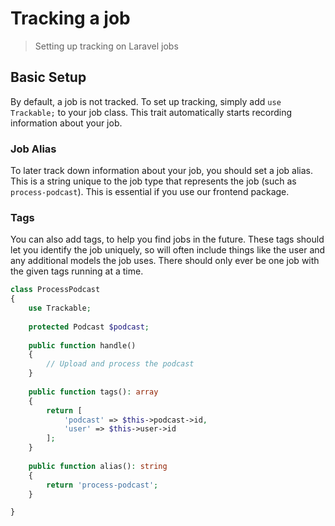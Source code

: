 # Tracking a job

> Setting up tracking on Laravel jobs

## Basic Setup

By default, a job is not tracked. To set up tracking, simply add `use Trackable;` to your job class. This trait automatically starts recording information about your job.

### Job Alias

To later track down information about your job, you should set a job alias. This is a string unique to the job type that represents the job (such as `process-podcast`). This is essential if you use our frontend package.

### Tags

You can also add tags, to help you find jobs in the future. These tags should let you identify the job uniquely, so will often include things like the user and any additional models the job uses. There should only ever be one job with the given tags running at a time.

```php
class ProcessPodcast
{
    use Trackable;
    
    protected Podcast $podcast;
    
    public function handle()
    {
        // Upload and process the podcast
    }
    
    public function tags(): array
    {
        return [
            'podcast' => $this->podcast->id,
            'user' => $this->user->id
        ];
    }
    
    public function alias(): string
    {
        return 'process-podcast';
    }

}
```

